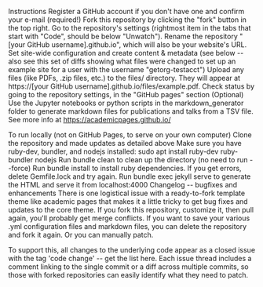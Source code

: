 
Instructions
Register a GitHub account if you don't have one and confirm your e-mail (required!)
Fork this repository by clicking the "fork" button in the top right.
Go to the repository's settings (rightmost item in the tabs that start with "Code", should be below "Unwatch"). Rename the repository "[your GitHub username].github.io", which will also be your website's URL.
Set site-wide configuration and create content & metadata (see below -- also see this set of diffs showing what files were changed to set up an example site for a user with the username "getorg-testacct")
Upload any files (like PDFs, .zip files, etc.) to the files/ directory. They will appear at https://[your GitHub username].github.io/files/example.pdf.
Check status by going to the repository settings, in the "GitHub pages" section
(Optional) Use the Jupyter notebooks or python scripts in the markdown_generator folder to generate markdown files for publications and talks from a TSV file.
See more info at https://academicpages.github.io/

To run locally (not on GitHub Pages, to serve on your own computer)
Clone the repository and made updates as detailed above
Make sure you have ruby-dev, bundler, and nodejs installed: sudo apt install ruby-dev ruby-bundler nodejs
Run bundle clean to clean up the directory (no need to run --force)
Run bundle install to install ruby dependencies. If you get errors, delete Gemfile.lock and try again.
Run bundle exec jekyll serve to generate the HTML and serve it from localhost:4000
Changelog -- bugfixes and enhancements
There is one logistical issue with a ready-to-fork template theme like academic pages that makes it a little tricky to get bug fixes and updates to the core theme. If you fork this repository, customize it, then pull again, you'll probably get merge conflicts. If you want to save your various .yml configuration files and markdown files, you can delete the repository and fork it again. Or you can manually patch.

To support this, all changes to the underlying code appear as a closed issue with the tag 'code change' -- get the list here. Each issue thread includes a comment linking to the single commit or a diff across multiple commits, so those with forked repositories can easily identify what they need to patch.
